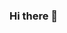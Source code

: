 ### Hi there 👋

<!--
**larissa-daniele/larissa-daniele** is a ✨ _special_ ✨ repository because its `README.md` (this file) appears on your GitHub profile.

Here are some ideas to get you started:

- 🔭 I'm looking for an intership
- 🌱 I’m currently learning Java
- 📫 How to reach me: laridanielee98@icloud.com
- 😄 Pronouns: she/her
- ⚡ Fun fact: ...
--> 

